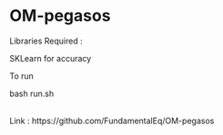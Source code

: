 # OM-pegasos

Libraries Required : <br>

SKLearn for accuracy

To run <br>

bash run.sh

<br>
Link : https://github.com/FundamentalEq/OM-pegasos